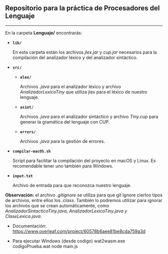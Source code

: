 ## Repositorio para la práctica de Procesadores del Lenguaje

________

En la carpeta **Lenguaje/** encontrarás:

- **`lib/`** 

  En esta carpeta están los archivos *jlex.jar* y *cup.jar* necesarios para la compilación del analizador léxico y del analizador sintáctico.

- **`src/`** 

  - **`alex/`**
  
    Archivos *.java* para el analizador léxico y archivo *AnalizadorLexicoTiny* que utiliza jlex para el léxico de nuestro lenguaje.
  - **`asint/`**

    Archivos *.java* para el analizador sintáctico y archivo *Tiny.cup* para generar la gramática del lenguaje con CUP.
  - **`errors/`**

    Archivos *.java* para la gestión de errores.

- **`compilar-macOS.sh`**


  Script para facilitar la compilación del proyecto en macOS y Linux. Es recomendable tener uno también para Windows.

- **`input.txt`**

  Archivo de entrada para que reconozca nuestro lenguaje.

**Observación:** el archivo *.gitignore* se utiliza para que git ignore ciertos tipos de archivos, entre ellos los *.class*. También lo podremos utilizar para ignorar los archivos que se crean automáticamente, como *AnalizadorSintacticoTiny.java, AnalizadorLexicoTiny.java y ClaseLexica.java*.

- Documentación: https://www.overleaf.com/project/60578b6aee81be8cda759a3d


- Para ejecutar Windows (desde codigo)
wat2wasm.exe codigoPrueba.wat
node main.js
